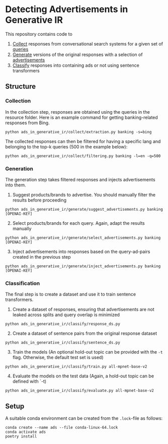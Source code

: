 # Detecting Advertisements in Generative IR
This repository contains code to 
1. [Collect](ads_in_generative_ir/collect) responses from conversational search systems for a given set of [queries](ads_in_generative_ir/resources/queries)   
2. [Generate](ads_in_generative_ir/collect) versions of the original responses with a selection of [advertisements](ads_in_generative_ir/resources/advertisements)
3. [Classify](ads_in_generative_ir/classify) responses into containing ads or not using sentence transformers

## Structure
### Collection
In the collection step, responses are obtained using the queries in the resource folder. 
Here is an example command for getting banking-related responses from Bing.
```
python ads_in_generative_ir/collect/extraction.py banking -s=bing
```
The collected responses can then be filtered for having a specific lang and belonging to the top-k queries (500 in the example below):
```
python ads_in_generative_ir/collect/filtering.py banking -l=en -q=500
```

### Generation
The generation step takes filtered responses and injects advertisements into them.
1. Suggest products/brands to advertise. You should manually filter the results before proceeding
```
python ads_in_generative_ir/generate/suggest_advertisements.py banking [OPENAI-KEY]
```
2. Select products/brands for each query. Again, adapt the results manually
```
python ads_in_generative_ir/generate/select_advertisements.py banking [OPENAI-KEY]
```
3. Inject advertisements into responses based on the query-ad-pairs created in the previous step
```
python ads_in_generative_ir/generate/inject_advertisements.py banking [OPENAI-KEY]
```

### Classification
The final step is to create a dataset and use it to train sentence transformers.
1. Create a dataset of responses, ensuring that advertisements are not leaked across splits and query overlap is minimized
```
python ads_in_generative_ir/classify/response_ds.py
```
2. Create a dataset of sentence pairs from the original response dataset
```
python ads_in_generative_ir/classify/sentence_ds.py
```
3. Train the models (An optional hold-out topic can be provided with the `-t` flag. Otherwise, the default test set is used)
```
python ads_in_generative_ir/classify/train.py all-mpnet-base-v2
```
4. Evaluate the models on the test data (Again, a hold-out topic can be defined with `-t)
```
python ads_in_generative_ir/classify/evaluate.py all-mpnet-base-v2
```

## Setup
A suitable conda environment can be created from the `.lock`-file as follows:
```
conda create --name ads --file conda-linux-64.lock
conda activate ads
poetry install
```